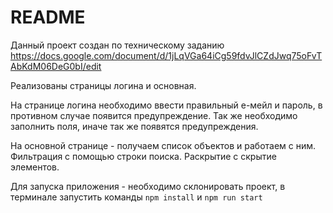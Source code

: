 # README

Данный проект создан по техническому заданию https://docs.google.com/document/d/1jLqVGa64iCg59fdvJlCZdJwq75oFvTAbKdM06DeG0bI/edit

Реализованы страницы логина и основная.

На странице логина необходимо ввести правильный е-мейл и пароль, в противном случае появится предупреждение. Так же необходимо заполнить поля, иначе так же появятся предупреждения.

На основной странице - получаем список объектов и работаем с ним. Фильтрация с помощью строки поиска. Раскрытие с скрытие элементов.


Для запуска приложения - необходимо склонировать проект, в терминале запустить команды ```npm install``` и ```npm run start```